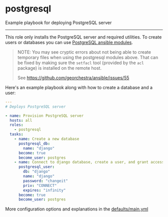 # postgresql

Example playbook for deploying PostgreSQL server

---

This role only installs the PostgreSQL server and required utilities.
To create users or databases you can use [PostgreSQL ansible modules](https://docs.ansible.com/ansible/latest/modules/list_of_database_modules.html#postgresql).

> NOTE: You may see cryptic errors about not being able to create temporary files when using the postgresql modules above. That can be fixed by making sure the `setfacl` tool (provided by the `acl` package) is installed on the remote host.
> 
> See https://github.com/georchestra/ansible/issues/55

Here's an example playbook along with how to create a database and a user:

```yml
---
# Deploys PostgreSQL server

- name: Provision PostgreSQL server
  hosts: all
  roles:
    - postgresql
  tasks:
    - name: Create a new database
      postgresql_db:
        name: "django"
      become: true
      become_user: postgres
    - name: Connect to django database, create a user, and grant access to the database
      postgresql_user:
        db: "django"
        name: "django"
        password: "changeit"
        priv: "CONNECT"
        expires: "infinity"
      become: true
      become_user: postgres

```

More configuration options and explanations in the [defaults/main.yml](/postgresql/defaults/main.yml)
